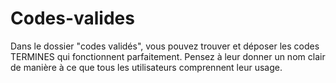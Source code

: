 # Codes-valides
Dans le dossier "codes validés", vous pouvez trouver et déposer les codes TERMINES qui fonctionnent parfaitement.
Pensez à leur donner un nom clair de manière à ce que tous les utilisateurs comprennent leur usage.
